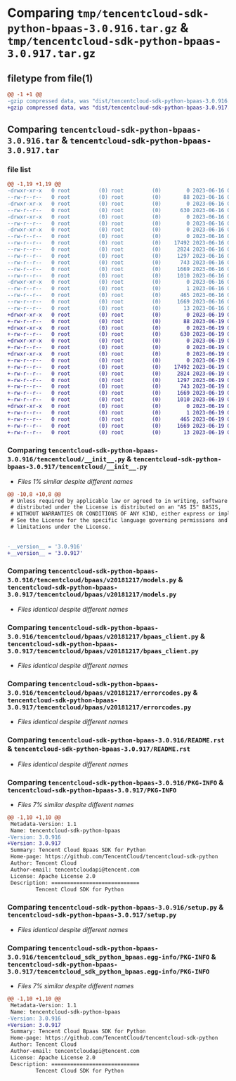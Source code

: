 # Comparing `tmp/tencentcloud-sdk-python-bpaas-3.0.916.tar.gz` & `tmp/tencentcloud-sdk-python-bpaas-3.0.917.tar.gz`

## filetype from file(1)

```diff
@@ -1 +1 @@
-gzip compressed data, was "dist/tencentcloud-sdk-python-bpaas-3.0.916.tar", last modified: Fri Jun 16 00:28:02 2023, max compression
+gzip compressed data, was "dist/tencentcloud-sdk-python-bpaas-3.0.917.tar", last modified: Mon Jun 19 00:19:08 2023, max compression
```

## Comparing `tencentcloud-sdk-python-bpaas-3.0.916.tar` & `tencentcloud-sdk-python-bpaas-3.0.917.tar`

### file list

```diff
@@ -1,19 +1,19 @@
-drwxr-xr-x   0 root         (0) root         (0)        0 2023-06-16 00:28:02.000000 tencentcloud-sdk-python-bpaas-3.0.916/
--rw-r--r--   0 root         (0) root         (0)       88 2023-06-16 00:28:02.000000 tencentcloud-sdk-python-bpaas-3.0.916/setup.cfg
-drwxr-xr-x   0 root         (0) root         (0)        0 2023-06-16 00:28:02.000000 tencentcloud-sdk-python-bpaas-3.0.916/tencentcloud/
--rw-r--r--   0 root         (0) root         (0)      630 2023-06-16 00:28:02.000000 tencentcloud-sdk-python-bpaas-3.0.916/tencentcloud/__init__.py
-drwxr-xr-x   0 root         (0) root         (0)        0 2023-06-16 00:28:02.000000 tencentcloud-sdk-python-bpaas-3.0.916/tencentcloud/bpaas/
--rw-r--r--   0 root         (0) root         (0)        0 2023-06-16 00:28:02.000000 tencentcloud-sdk-python-bpaas-3.0.916/tencentcloud/bpaas/__init__.py
-drwxr-xr-x   0 root         (0) root         (0)        0 2023-06-16 00:28:02.000000 tencentcloud-sdk-python-bpaas-3.0.916/tencentcloud/bpaas/v20181217/
--rw-r--r--   0 root         (0) root         (0)        0 2023-06-16 00:28:02.000000 tencentcloud-sdk-python-bpaas-3.0.916/tencentcloud/bpaas/v20181217/__init__.py
--rw-r--r--   0 root         (0) root         (0)    17492 2023-06-16 00:28:02.000000 tencentcloud-sdk-python-bpaas-3.0.916/tencentcloud/bpaas/v20181217/models.py
--rw-r--r--   0 root         (0) root         (0)     2824 2023-06-16 00:28:02.000000 tencentcloud-sdk-python-bpaas-3.0.916/tencentcloud/bpaas/v20181217/bpaas_client.py
--rw-r--r--   0 root         (0) root         (0)     1297 2023-06-16 00:28:02.000000 tencentcloud-sdk-python-bpaas-3.0.916/tencentcloud/bpaas/v20181217/errorcodes.py
--rw-r--r--   0 root         (0) root         (0)      743 2023-06-16 00:28:02.000000 tencentcloud-sdk-python-bpaas-3.0.916/README.rst
--rw-r--r--   0 root         (0) root         (0)     1669 2023-06-16 00:28:02.000000 tencentcloud-sdk-python-bpaas-3.0.916/PKG-INFO
--rw-r--r--   0 root         (0) root         (0)     1010 2023-06-16 00:28:02.000000 tencentcloud-sdk-python-bpaas-3.0.916/setup.py
-drwxr-xr-x   0 root         (0) root         (0)        0 2023-06-16 00:28:02.000000 tencentcloud-sdk-python-bpaas-3.0.916/tencentcloud_sdk_python_bpaas.egg-info/
--rw-r--r--   0 root         (0) root         (0)        1 2023-06-16 00:28:02.000000 tencentcloud-sdk-python-bpaas-3.0.916/tencentcloud_sdk_python_bpaas.egg-info/dependency_links.txt
--rw-r--r--   0 root         (0) root         (0)      465 2023-06-16 00:28:02.000000 tencentcloud-sdk-python-bpaas-3.0.916/tencentcloud_sdk_python_bpaas.egg-info/SOURCES.txt
--rw-r--r--   0 root         (0) root         (0)     1669 2023-06-16 00:28:02.000000 tencentcloud-sdk-python-bpaas-3.0.916/tencentcloud_sdk_python_bpaas.egg-info/PKG-INFO
--rw-r--r--   0 root         (0) root         (0)       13 2023-06-16 00:28:02.000000 tencentcloud-sdk-python-bpaas-3.0.916/tencentcloud_sdk_python_bpaas.egg-info/top_level.txt
+drwxr-xr-x   0 root         (0) root         (0)        0 2023-06-19 00:19:08.000000 tencentcloud-sdk-python-bpaas-3.0.917/
+-rw-r--r--   0 root         (0) root         (0)       88 2023-06-19 00:19:08.000000 tencentcloud-sdk-python-bpaas-3.0.917/setup.cfg
+drwxr-xr-x   0 root         (0) root         (0)        0 2023-06-19 00:19:08.000000 tencentcloud-sdk-python-bpaas-3.0.917/tencentcloud/
+-rw-r--r--   0 root         (0) root         (0)      630 2023-06-19 00:19:08.000000 tencentcloud-sdk-python-bpaas-3.0.917/tencentcloud/__init__.py
+drwxr-xr-x   0 root         (0) root         (0)        0 2023-06-19 00:19:08.000000 tencentcloud-sdk-python-bpaas-3.0.917/tencentcloud/bpaas/
+-rw-r--r--   0 root         (0) root         (0)        0 2023-06-19 00:19:08.000000 tencentcloud-sdk-python-bpaas-3.0.917/tencentcloud/bpaas/__init__.py
+drwxr-xr-x   0 root         (0) root         (0)        0 2023-06-19 00:19:08.000000 tencentcloud-sdk-python-bpaas-3.0.917/tencentcloud/bpaas/v20181217/
+-rw-r--r--   0 root         (0) root         (0)        0 2023-06-19 00:19:08.000000 tencentcloud-sdk-python-bpaas-3.0.917/tencentcloud/bpaas/v20181217/__init__.py
+-rw-r--r--   0 root         (0) root         (0)    17492 2023-06-19 00:19:08.000000 tencentcloud-sdk-python-bpaas-3.0.917/tencentcloud/bpaas/v20181217/models.py
+-rw-r--r--   0 root         (0) root         (0)     2824 2023-06-19 00:19:08.000000 tencentcloud-sdk-python-bpaas-3.0.917/tencentcloud/bpaas/v20181217/bpaas_client.py
+-rw-r--r--   0 root         (0) root         (0)     1297 2023-06-19 00:19:08.000000 tencentcloud-sdk-python-bpaas-3.0.917/tencentcloud/bpaas/v20181217/errorcodes.py
+-rw-r--r--   0 root         (0) root         (0)      743 2023-06-19 00:19:08.000000 tencentcloud-sdk-python-bpaas-3.0.917/README.rst
+-rw-r--r--   0 root         (0) root         (0)     1669 2023-06-19 00:19:08.000000 tencentcloud-sdk-python-bpaas-3.0.917/PKG-INFO
+-rw-r--r--   0 root         (0) root         (0)     1010 2023-06-19 00:19:08.000000 tencentcloud-sdk-python-bpaas-3.0.917/setup.py
+drwxr-xr-x   0 root         (0) root         (0)        0 2023-06-19 00:19:08.000000 tencentcloud-sdk-python-bpaas-3.0.917/tencentcloud_sdk_python_bpaas.egg-info/
+-rw-r--r--   0 root         (0) root         (0)        1 2023-06-19 00:19:08.000000 tencentcloud-sdk-python-bpaas-3.0.917/tencentcloud_sdk_python_bpaas.egg-info/dependency_links.txt
+-rw-r--r--   0 root         (0) root         (0)      465 2023-06-19 00:19:08.000000 tencentcloud-sdk-python-bpaas-3.0.917/tencentcloud_sdk_python_bpaas.egg-info/SOURCES.txt
+-rw-r--r--   0 root         (0) root         (0)     1669 2023-06-19 00:19:08.000000 tencentcloud-sdk-python-bpaas-3.0.917/tencentcloud_sdk_python_bpaas.egg-info/PKG-INFO
+-rw-r--r--   0 root         (0) root         (0)       13 2023-06-19 00:19:08.000000 tencentcloud-sdk-python-bpaas-3.0.917/tencentcloud_sdk_python_bpaas.egg-info/top_level.txt
```

### Comparing `tencentcloud-sdk-python-bpaas-3.0.916/tencentcloud/__init__.py` & `tencentcloud-sdk-python-bpaas-3.0.917/tencentcloud/__init__.py`

 * *Files 1% similar despite different names*

```diff
@@ -10,8 +10,8 @@
 # Unless required by applicable law or agreed to in writing, software
 # distributed under the License is distributed on an "AS IS" BASIS,
 # WITHOUT WARRANTIES OR CONDITIONS OF ANY KIND, either express or implied.
 # See the License for the specific language governing permissions and
 # limitations under the License.
 
 
-__version__ = '3.0.916'
+__version__ = '3.0.917'
```

### Comparing `tencentcloud-sdk-python-bpaas-3.0.916/tencentcloud/bpaas/v20181217/models.py` & `tencentcloud-sdk-python-bpaas-3.0.917/tencentcloud/bpaas/v20181217/models.py`

 * *Files identical despite different names*

### Comparing `tencentcloud-sdk-python-bpaas-3.0.916/tencentcloud/bpaas/v20181217/bpaas_client.py` & `tencentcloud-sdk-python-bpaas-3.0.917/tencentcloud/bpaas/v20181217/bpaas_client.py`

 * *Files identical despite different names*

### Comparing `tencentcloud-sdk-python-bpaas-3.0.916/tencentcloud/bpaas/v20181217/errorcodes.py` & `tencentcloud-sdk-python-bpaas-3.0.917/tencentcloud/bpaas/v20181217/errorcodes.py`

 * *Files identical despite different names*

### Comparing `tencentcloud-sdk-python-bpaas-3.0.916/README.rst` & `tencentcloud-sdk-python-bpaas-3.0.917/README.rst`

 * *Files identical despite different names*

### Comparing `tencentcloud-sdk-python-bpaas-3.0.916/PKG-INFO` & `tencentcloud-sdk-python-bpaas-3.0.917/PKG-INFO`

 * *Files 7% similar despite different names*

```diff
@@ -1,10 +1,10 @@
 Metadata-Version: 1.1
 Name: tencentcloud-sdk-python-bpaas
-Version: 3.0.916
+Version: 3.0.917
 Summary: Tencent Cloud Bpaas SDK for Python
 Home-page: https://github.com/TencentCloud/tencentcloud-sdk-python
 Author: Tencent Cloud
 Author-email: tencentcloudapi@tencent.com
 License: Apache License 2.0
 Description: ============================
         Tencent Cloud SDK for Python
```

### Comparing `tencentcloud-sdk-python-bpaas-3.0.916/setup.py` & `tencentcloud-sdk-python-bpaas-3.0.917/setup.py`

 * *Files identical despite different names*

### Comparing `tencentcloud-sdk-python-bpaas-3.0.916/tencentcloud_sdk_python_bpaas.egg-info/PKG-INFO` & `tencentcloud-sdk-python-bpaas-3.0.917/tencentcloud_sdk_python_bpaas.egg-info/PKG-INFO`

 * *Files 7% similar despite different names*

```diff
@@ -1,10 +1,10 @@
 Metadata-Version: 1.1
 Name: tencentcloud-sdk-python-bpaas
-Version: 3.0.916
+Version: 3.0.917
 Summary: Tencent Cloud Bpaas SDK for Python
 Home-page: https://github.com/TencentCloud/tencentcloud-sdk-python
 Author: Tencent Cloud
 Author-email: tencentcloudapi@tencent.com
 License: Apache License 2.0
 Description: ============================
         Tencent Cloud SDK for Python
```

